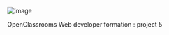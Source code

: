 ![image](https://github.com/user-attachments/assets/aa3c071c-97fc-4b65-8dfe-d0fab9ef8045)

OpenClassrooms Web developer formation : project 5
